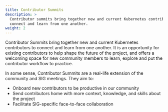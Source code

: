 ```yaml
---
title: Contributor Summits 
description: >
  Contributor summits bring together new and current Kubernetes contributors to
  connect and learn from one another.
weight: 2
---
```


Contributor Summits bring together new and current Kubernetes contributors to
connect and learn from one another. It is an opportunity for existing contributors
to help shape the future of the project, and offers a welcoming space for new
community members to learn, explore and put the contributor workflow to practice.

In some sense, Contributor Summits are a real-life extension of the community
and SIG meetings. They aim to:

- Onboard new contributors to be productive in our community
- Send contributors home with more context, knowledge, and skills about the project
- Facilitate SIG-specific face-to-face collaboration

